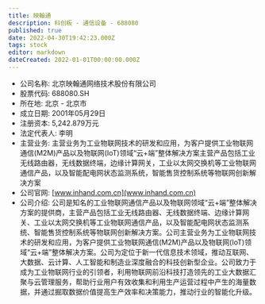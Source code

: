 ```yaml
---
title: 映翰通
description: 科创板 - 通信设备 - 688080
published: true
date: 2022-04-30T19:42:23.000Z
tags: stock
editor: markdown
dateCreated: 2022-01-01T00:00:00.000Z
---
```


- 公司名称: 北京映翰通网络技术股份有限公司
- 股票代码: 688080.SH
- 所在地: 北京 - 北京市
- 成立日期: 2001年05月29日
- 注册资本: 5,242.879万元
- 法定代表人: 李明
- 主营业务: 主营业务为工业物联网技术的研发和应用，为客户提供工业物联网通信(M2M)产品以及物联网(IoT)领域“云+端”整体解决方案主营产品包括工业无线路由器，无线数据终端，边缘计算网关，工业以太网交换机等工业物联网通信产品，以及智能配电网状态监测系统，智能售货控制系统等物联网创新解决方案
- 公司官网: [www.inhand.com.cn](www.inhand.com.cn)
- 公司介绍: 公司是知名的工业物联网通信产品以及物联网领域“云+端”整体解决方案的提供商，主营产品包括工业无线路由器、无线数据终端、边缘计算网关、工业以太网交换机等工业物联网通信产品，以及智能配电网状态监测系统、智能售货控制系统等物联网创新解决方案。公司主营业务为工业物联网技术的研发和应用，为客户提供工业物联网通信(M2M)产品以及物联网(IoT)领域“云+端”整体解决方案。公司为定位于新一代信息技术领域，推动互联网、大数据、云计算、人工智能和制造业深度融合的科技创新型企业。公司致力于成为工业物联网行业的引领者，利用物联网前沿科技打造领先的工业大数据汇聚与云管理服务，帮助行业用户有效收集和利用生产运营过程中产生的海量数据，并通过掘取数据价值提高生产效率和决策能力，推动行业的智能化升级。



